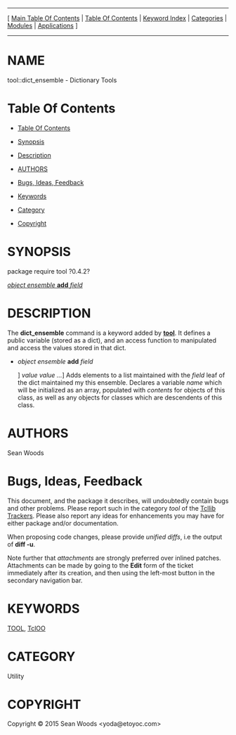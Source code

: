 
[//000000001]: # (tool::dict\_ensemble \- Standardized OO Framework for development)
[//000000002]: # (Generated from file 'tool\_dict\_ensemble\.man' by tcllib/doctools with format 'markdown')
[//000000003]: # (Copyright &copy; 2015 Sean Woods <yoda@etoyoc\.com>)
[//000000004]: # (tool::dict\_ensemble\(n\) 0\.4\.2 tcllib "Standardized OO Framework for development")

<hr> [ <a href="../../../../toc.md">Main Table Of Contents</a> &#124; <a
href="../../../toc.md">Table Of Contents</a> &#124; <a
href="../../../../index.md">Keyword Index</a> &#124; <a
href="../../../../toc0.md">Categories</a> &#124; <a
href="../../../../toc1.md">Modules</a> &#124; <a
href="../../../../toc2.md">Applications</a> ] <hr>

# NAME

tool::dict\_ensemble \- Dictionary Tools

# <a name='toc'></a>Table Of Contents

  - [Table Of Contents](#toc)

  - [Synopsis](#synopsis)

  - [Description](#section1)

  - [AUTHORS](#section2)

  - [Bugs, Ideas, Feedback](#section3)

  - [Keywords](#keywords)

  - [Category](#category)

  - [Copyright](#copyright)

# <a name='synopsis'></a>SYNOPSIS

package require tool ?0\.4\.2?  

[*object* *ensemble* __add__ *field*](#1)  

# <a name='description'></a>DESCRIPTION

The __dict\_ensemble__ command is a keyword added by
__[tool](tool\.md)__\. It defines a public variable \(stored as a dict\),
and an access function to manipulated and access the values stored in that dict\.

  - <a name='1'></a>*object* *ensemble* __add__ *field*

    \] *value* *value \.\.\.*\] Adds elements to a list maintained with the
    *field* leaf of the dict maintained my this ensemble\. Declares a variable
    *name* which will be initialized as an array, populated with *contents*
    for objects of this class, as well as any objects for classes which are
    descendents of this class\.

# <a name='section2'></a>AUTHORS

Sean Woods

# <a name='section3'></a>Bugs, Ideas, Feedback

This document, and the package it describes, will undoubtedly contain bugs and
other problems\. Please report such in the category *tool* of the [Tcllib
Trackers](http://core\.tcl\.tk/tcllib/reportlist)\. Please also report any ideas
for enhancements you may have for either package and/or documentation\.

When proposing code changes, please provide *unified diffs*, i\.e the output of
__diff \-u__\.

Note further that *attachments* are strongly preferred over inlined patches\.
Attachments can be made by going to the __Edit__ form of the ticket
immediately after its creation, and then using the left\-most button in the
secondary navigation bar\.

# <a name='keywords'></a>KEYWORDS

[TOOL](\.\./\.\./\.\./\.\./index\.md\#tool), [TclOO](\.\./\.\./\.\./\.\./index\.md\#tcloo)

# <a name='category'></a>CATEGORY

Utility

# <a name='copyright'></a>COPYRIGHT

Copyright &copy; 2015 Sean Woods <yoda@etoyoc\.com>
